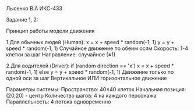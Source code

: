 Лысенко В.А ИКС-433

Задание 1, 2:

Принцип работы модели движения

1.Для обычных людей (Human):
x = x + speed * random(-1, 1)
y = y + speed * random(-1, 1)
Случайное движение по обеим осям
Скорость: 1-4 клетки за шаг
Направление: случайное (±1)

2.Для водителей (Driver):
if (random direction == 'x') 
    x = x + speed * random(-1, 1)
else 
    y = y + speed * random(-1, 1)
Движение только по одной оси за шаг
Вертикальное ИЛИ горизонтальное движение

Параметры системы:
Пространство: 40×40 клеток
Начальная позиция: (20,20) - центр
Количество шагов: 4 на каждого персонажа
Параллельность: 4 потока одновременно
